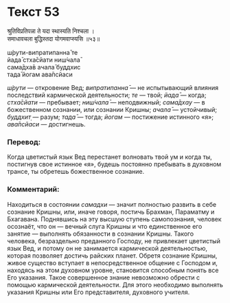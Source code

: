 # Текст 53

श्रुतिविप्रतिपन्ना ते यदा स्थास्यति निश्चला ।  
समाधावचला बुद्धिस्तदा योगमवाप्स्यसि ॥५३॥

ш́рути-випратипанна̄ те  
йада̄ стха̄сйати ниш́чала̄  
сама̄дха̄в ачала̄ буддхис  
тада̄ йогам ава̄псйаси

_ш́рути_ — откровение Вед; _випратипанна̄_ — не испытывающий влияния последствий кармической деятельности; _те_ — твой; _йада̄_ — когда; _стха̄сйати_ — пребывает; _ниш́чала̄_ — неподвижный; _сама̄дхау_ — в божественном сознании, или сознании Кришны; _ачала̄_ — устойчивый; _буддхит̣_ — разум; _тада̄_ — тогда; _йогам_ — постижение истинного «я»; _ава̄псйаси_ — достигнешь.

### Перевод:

Когда цветистый язык Вед перестанет волновать твой ум и когда ты, постигнув свое истинное «я», будешь постоянно пребывать в духовном трансе, ты обретешь божественное сознание.

### Комментарий:

Находиться в состоянии _самадхи_ — значит полностью развить в себе сознание Кришны, или, иначе говоря, постичь Брахман, Параматму и Бхагавана. Поднявшись на эту высшую ступень самопознания, человек осознаёт, что он — вечный слуга Кришны и что единственное его занятие — выполнять обязанности в сознании Кришны. Такого человека, безраздельно преданного Господу, не привлекает цветистый язык Вед, и потому он не занимается кармической деятельностью, которая позволяет достичь райских планет. Обретя сознание Кришны, живое существо вступает в непосредственное общение с Господом и, находясь на этом духовном уровне, становится способным понять все Его указания. Такое совершенное знание невозможно обрести с помощью кармической деятельности. Для этого необходимо выполнять указания Кришны или Его представителя, духовного учителя.